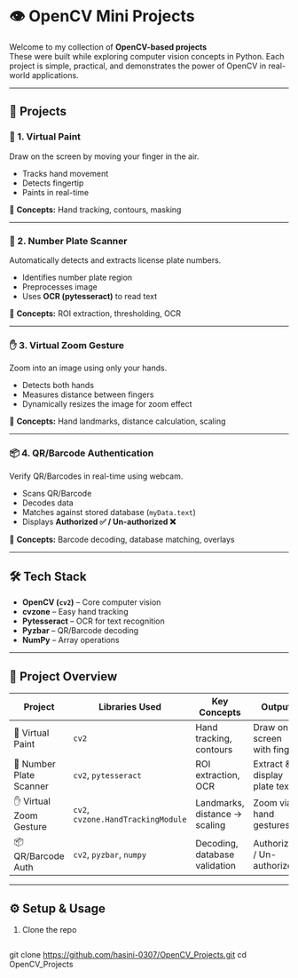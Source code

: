 # 👁️ OpenCV Mini Projects  

Welcome to my collection of **OpenCV-based projects**   
These were built while exploring computer vision concepts in Python. Each project is simple, practical, and demonstrates the power of OpenCV in real-world applications.  

---

## 📂 Projects  

### 🎨 1. Virtual Paint  
Draw on the screen by moving your finger in the air.  
- Tracks hand movement  
- Detects fingertip  
- Paints in real-time  



🔑 **Concepts:** Hand tracking, contours, masking  

---

### 🚗 2. Number Plate Scanner  
Automatically detects and extracts license plate numbers.  
- Identifies number plate region  
- Preprocesses image  
- Uses **OCR (pytesseract)** to read text  

 

🔑 **Concepts:** ROI extraction, thresholding, OCR  

---

### ✋ 3. Virtual Zoom Gesture  
Zoom into an image using only your hands.  
- Detects both hands  
- Measures distance between fingers  
- Dynamically resizes the image for zoom effect  



🔑 **Concepts:** Hand landmarks, distance calculation, scaling  

---

### 📦 4. QR/Barcode Authentication  
Verify QR/Barcodes in real-time using webcam.  
- Scans QR/Barcode  
- Decodes data  
- Matches against stored database (`myData.text`)  
- Displays **Authorized ✅ / Un-authorized ❌**  



🔑 **Concepts:** Barcode decoding, database matching, overlays  

---

## 🛠️ Tech Stack  

- **OpenCV (`cv2`)** – Core computer vision  
- **cvzone** – Easy hand tracking  
- **Pytesseract** – OCR for text recognition  
- **Pyzbar** – QR/Barcode decoding  
- **NumPy** – Array operations  

---

## 📸 Project Overview  

| Project                  | Libraries Used                           | Key Concepts                                | Output                         |
|---------------------------|------------------------------------------|---------------------------------------------|--------------------------------|
| 🎨 Virtual Paint          | `cv2`                                    | Hand tracking, contours                     | Draw on screen with finger     |
| 🚗 Number Plate Scanner   | `cv2`, `pytesseract`                     | ROI extraction, OCR                         | Extract & display plate text   |
| ✋ Virtual Zoom Gesture   | `cv2`, `cvzone.HandTrackingModule`       | Landmarks, distance → scaling               | Zoom via hand gestures         |
| 📦 QR/Barcode Auth        | `cv2`, `pyzbar`, `numpy`                 | Decoding, database validation               | Authorized / Un-authorized     |

---

## ⚙️ Setup & Usage  

1. Clone the repo  
   ```bash
 git clone https://github.com/hasini-0307/OpenCV_Projects.git
cd OpenCV_Projects

